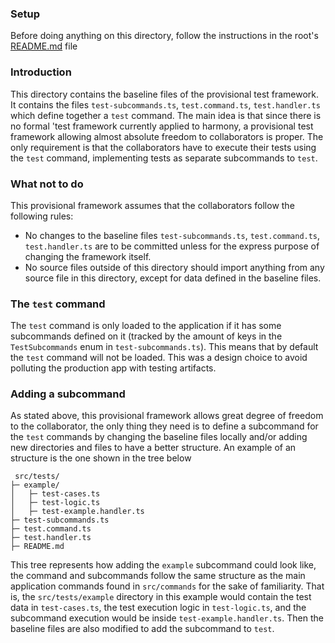 ### Setup
Before doing anything on this directory, follow the instructions in the root's [README.md](https://github.com/datasektionen/harmony/edit/addtest/src/tests/README.md) file

### Introduction
This directory contains the baseline files of the provisional test framework. It contains the files `test-subcommands.ts`, 
`test.command.ts`, `test.handler.ts` which define together a `test` command. The main idea is that since there is no formal 
'test framework currently applied to harmony, a provisional test framework allowing almost absolute freedom to collaborators 
is proper. The only requirement is that the collaborators have to execute their tests using the `test` command, implementing 
tests as separate subcommands to `test`.

### What not to do
This provisional framework assumes that the collaborators follow the following rules:
* No changes to the baseline files `test-subcommands.ts`, `test.command.ts`, `test.handler.ts` are to be committed unless for the express purpose of changing the framework itself.
* No source files outside of this directory should import anything from any source file in this directory, except for data defined in the baseline files.

 ### The `test` command
 The `test` command is only loaded to the application if it has some subcommands defined on it 
 (tracked by the amount of keys in the `TestSubcommands` enum in `test-subcommands.ts`). This means that by default the `test` 
 command will not be loaded. This was a design choice to avoid polluting the production app with testing artifacts.

 ### Adding a subcommand
As stated above, this provisional framework allows great degree of freedom to the collaborator, the only thing they need 
is to define a subcommand for the `test` commands by changing the baseline files locally and/or adding new directories and 
files to have a better structure. An example of an structure is the one shown in the tree below

```
 src/tests/
├─ example/
│   ├─ test-cases.ts
│   ├─ test-logic.ts
│   ├─ test-example.handler.ts
├─ test-subcommands.ts
├─ test.command.ts
├─ test.handler.ts
├─ README.md
```

This tree represents how adding the `example` subcommand could look like, the command and subcommands follow the same 
structure as the main application commands found in `src/commands` for the sake of familiarity. That is, the 
`src/tests/example` directory in this example would contain the test data in `test-cases.ts`, the test execution 
logic in `test-logic.ts`, and the subcommand execution would be inside `test-example.handler.ts`. Then the baseline 
files are also modified to add the subcommand to `test`.
